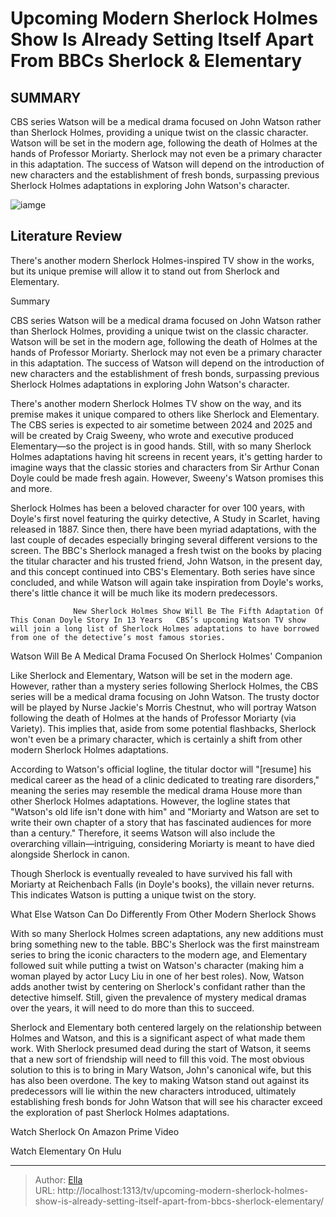 # Upcoming Modern Sherlock Holmes Show Is Already Setting Itself Apart From BBCs Sherlock &amp; Elementary


## SUMMARY 



  CBS series Watson will be a medical drama focused on John Watson rather than Sherlock Holmes, providing a unique twist on the classic character.   Watson will be set in the modern age, following the death of Holmes at the hands of Professor Moriarty. Sherlock may not even be a primary character in this adaptation.   The success of Watson will depend on the introduction of new characters and the establishment of fresh bonds, surpassing previous Sherlock Holmes adaptations in exploring John Watson&#39;s character.  

![iamge]()

## Literature Review
There&#39;s another modern Sherlock Holmes-inspired TV show in the works, but its unique premise will allow it to stand out from Sherlock and Elementary.


Summary

  CBS series Watson will be a medical drama focused on John Watson rather than Sherlock Holmes, providing a unique twist on the classic character.   Watson will be set in the modern age, following the death of Holmes at the hands of Professor Moriarty. Sherlock may not even be a primary character in this adaptation.   The success of Watson will depend on the introduction of new characters and the establishment of fresh bonds, surpassing previous Sherlock Holmes adaptations in exploring John Watson&#39;s character.  





There&#39;s another modern Sherlock Holmes TV show on the way, and its premise makes it unique compared to others like Sherlock and Elementary. The CBS series is expected to air sometime between 2024 and 2025 and will be created by Craig Sweeny, who wrote and executive produced Elementary—so the project is in good hands. Still, with so many Sherlock Holmes adaptations having hit screens in recent years, it&#39;s getting harder to imagine ways that the classic stories and characters from Sir Arthur Conan Doyle could be made fresh again. However, Sweeny&#39;s Watson promises this and more.




Sherlock Holmes has been a beloved character for over 100 years, with Doyle&#39;s first novel featuring the quirky detective, A Study in Scarlet, having released in 1887. Since then, there have been myriad adaptations, with the last couple of decades especially bringing several different versions to the screen. The BBC&#39;s Sherlock managed a fresh twist on the books by placing the titular character and his trusted friend, John Watson, in the present day, and this concept continued into CBS&#39;s Elementary. Both series have since concluded, and while Watson will again take inspiration from Doyle&#39;s works, there&#39;s little chance it will be much like its modern predecessors.

                  New Sherlock Holmes Show Will Be The Fifth Adaptation Of This Conan Doyle Story In 13 Years   CBS’s upcoming Watson TV show will join a long list of Sherlock Holmes adaptations to have borrowed from one of the detective’s most famous stories.    


 Watson Will Be A Medical Drama Focused On Sherlock Holmes&#39; Companion 
          




Like Sherlock and Elementary, Watson will be set in the modern age. However, rather than a mystery series following Sherlock Holmes, the CBS series will be a medical drama focusing on John Watson. The trusty doctor will be played by Nurse Jackie&#39;s Morris Chestnut, who will portray Watson following the death of Holmes at the hands of Professor Moriarty (via Variety). This implies that, aside from some potential flashbacks, Sherlock won&#39;t even be a primary character, which is certainly a shift from other modern Sherlock Holmes adaptations.

According to Watson&#39;s official logline, the titular doctor will &#34;[resume] his medical career as the head of a clinic dedicated to treating rare disorders,&#34; meaning the series may resemble the medical drama House more than other Sherlock Holmes adaptations. However, the logline states that &#34;Watson&#39;s old life isn&#39;t done with him&#34; and &#34;Moriarty and Watson are set to write their own chapter of a story that has fascinated audiences for more than a century.&#34; Therefore, it seems Watson will also include the overarching villain—intriguing, considering Moriarty is meant to have died alongside Sherlock in canon.






Though Sherlock is eventually revealed to have survived his fall with Moriarty at Reichenbach Falls (in Doyle&#39;s books), the villain never returns. This indicates Watson is putting a unique twist on the story.






 What Else Watson Can Do Differently From Other Modern Sherlock Shows 
         

With so many Sherlock Holmes screen adaptations, any new additions must bring something new to the table. BBC&#39;s Sherlock was the first mainstream series to bring the iconic characters to the modern age, and Elementary followed suit while putting a twist on Watson&#39;s character (making him a woman played by actor Lucy Liu in one of her best roles). Now, Watson adds another twist by centering on Sherlock&#39;s confidant rather than the detective himself. Still, given the prevalence of mystery medical dramas over the years, it will need to do more than this to succeed.




Sherlock and Elementary both centered largely on the relationship between Holmes and Watson, and this is a significant aspect of what made them work. With Sherlock presumed dead during the start of Watson, it seems that a new sort of friendship will need to fill this void. The most obvious solution to this is to bring in Mary Watson, John&#39;s canonical wife, but this has also been overdone. The key to making Watson stand out against its predecessors will lie within the new characters introduced, ultimately establishing fresh bonds for John Watson that will see his character exceed the exploration of past Sherlock Holmes adaptations.

Watch Sherlock On Amazon Prime Video

Watch Elementary On Hulu



---

> Author: [Ella](https://instagram.hk.cn/)  
> URL: http://localhost:1313/tv/upcoming-modern-sherlock-holmes-show-is-already-setting-itself-apart-from-bbcs-sherlock-elementary/  

